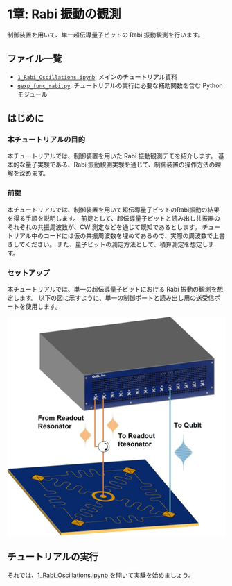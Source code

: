 # 1章: Rabi 振動の観測

制御装置を用いて、単一超伝導量子ビットの Rabi 振動観測を行います。

## ファイル一覧

- [`1_Rabi_Oscillations.ipynb`](./1_Rabi_Oscillations.ipynb): メインのチュートリアル資料
- [`qexp_func_rabi.py`](./qexp_func_rabi.py): チュートリアルの実行に必要な補助関数を含む Python モジュール

## はじめに

### **本チュートリアルの目的**

本チュートリアルでは、制御装置を用いた Rabi 振動観測デモを紹介します。
基本的な量子実験である、Rabi 振動観測実験を通じて、制御装置の操作方法の理解を深めます。

### **前提**

本チュートリアルでは、制御装置を用いて超伝導量子ビットのRabi振動の結果を得る手順を説明します。
前提として、超伝導量子ビットと読み出し共振器のそれぞれの共振周波数が、CW 測定などを通じて既知であるとします。
チュートリアル中のコードには仮の共振周波数を埋めてあるので、実際の周波数で上書きしてください。
また、量子ビットの測定方法として、積算測定を想定します。

### **セットアップ**

本チュートリアルでは、単一の超伝導量子ビットにおける Rabi 振動の観測を想定します。
以下の図に示すように、単一の制御ポートと読み出し用の送受信ポートを使用します。


![setup](./Figs/rabi_exp_setup.jpg)


## **チュートリアルの実行**

それでは、[1_Rabi_Oscillations.ipynb](./1_Rabi_Oscillations.ipynb) を開いて実験を始めましょう。
